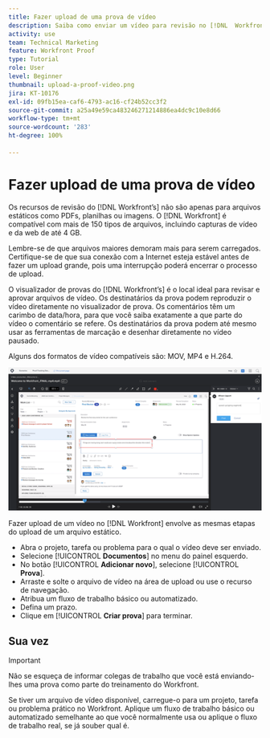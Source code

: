 ```yaml
---
title: Fazer upload de uma prova de vídeo
description: Saiba como enviar um vídeo para revisão no [!DNL  Workfront].
activity: use
team: Technical Marketing
feature: Workfront Proof
type: Tutorial
role: User
level: Beginner
thumbnail: upload-a-proof-video.png
jira: KT-10176
exl-id: 09fb15ea-caf6-4793-ac16-cf24b52cc3f2
source-git-commit: a25a49e59ca483246271214886ea4dc9c10e8d66
workflow-type: tm+mt
source-wordcount: '283'
ht-degree: 100%

---
```


# Fazer upload de uma prova de vídeo

Os recursos de revisão do [!DNL Workfront’s] não são apenas para arquivos estáticos como PDFs, planilhas ou imagens. O [!DNL Workfront] é compatível com mais de 150 tipos de arquivos, incluindo capturas de vídeo e da web de até 4 GB.

Lembre-se de que arquivos maiores demoram mais para serem carregados. Certifique-se de que sua conexão com a Internet esteja estável antes de fazer um upload grande, pois uma interrupção poderá encerrar o processo de upload.

<!-- For a complete list of uploadable file types, see the article, Supported proofing file types. -->

O visualizador de provas do [!DNL Workfront’s] é o local ideal para revisar e aprovar arquivos de vídeo. Os destinatários da prova podem reproduzir o vídeo diretamente no visualizador de prova. Os comentários têm um carimbo de data/hora, para que você saiba exatamente a que parte do vídeo o comentário se refere. Os destinatários da prova podem até mesmo usar as ferramentas de marcação e desenhar diretamente no vídeo pausado.

Alguns dos formatos de vídeo compatíveis são: MOV, MP4 e H.264. <!-- Check the supported file types list to make sure the video type you use is compatible with Workfront’s proofing features.-->

![Uma imagem mostrando a marcação de um arquivo de prova de vídeo.](assets/upload-a-proof-of-a-video.png)

Fazer upload de um vídeo no [!DNL Workfront] envolve as mesmas etapas do upload de um arquivo estático.

* Abra o projeto, tarefa ou problema para o qual o vídeo deve ser enviado.
* Selecione [!UICONTROL **Documentos**] no menu do painel esquerdo.
* No botão [!UICONTROL **Adicionar novo**], selecione [!UICONTROL **Prova**].
* Arraste e solte o arquivo de vídeo na área de upload ou use o recurso de navegação.
* Atribua um fluxo de trabalho básico ou automatizado.
* Defina um prazo.
* Clique em [!UICONTROL **Criar prova**] para terminar.

## Sua vez

>[!IMPORTANT]
>
>Não se esqueça de informar colegas de trabalho que você está enviando-lhes uma prova como parte do treinamento do Workfront.


Se tiver um arquivo de vídeo disponível, carregue-o para um projeto, tarefa ou problema prático no Workfront. Aplique um fluxo de trabalho básico ou automatizado semelhante ao que você normalmente usa ou aplique o fluxo de trabalho real, se já souber qual é.


